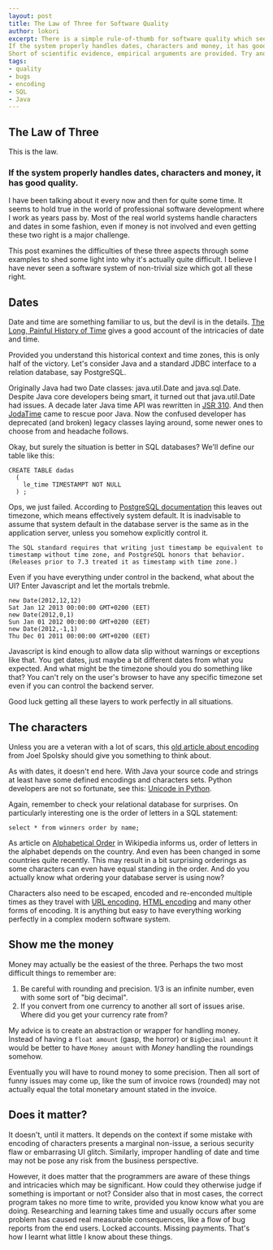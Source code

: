 ```yaml
---
layout: post
title: The Law of Three for Software Quality
author: lokori
excerpt: There is a simple rule-of-thumb for software quality which seems to remain true over the years: 
If the system properly handles dates, characters and money, it has good quality. 
Short of scientific evidence, empirical arguments are provided. Try and see how your system measures up against this law.
tags:
- quality
- bugs
- encoding
- SQL
- Java
---
```


## The Law of Three

This is the law. 

### If the system properly handles dates, characters and money, it has good quality.

I have been talking about it every now and then for quite some time. It seems to hold true in the world of professional software development where I work as years pass by. Most of the real world systems handle characters and dates in some fashion, even if money is not involved and even getting these two right is a major challenge.

This post examines the difficulties of these three aspects through some examples to shed some light into why it's actually quite difficult. I believe I have never seen a software system of non-trivial size which got all these right.

## Dates

Date and time are something familiar to us, but the devil is in the details. [The Long, Painful History of Time](http://naggum.no/lugm-time.html) gives a good account of the intricacies of date and time.

Provided you understand this historical context and time zones, this is only half of the victory. Let's consider Java and a standard JDBC interface to a relation database, say PostgreSQL. 

Originally Java had two Date classes: java.util.Date and java.sql.Date. Despite Java core developers being smart, it
turned out that java.util.Date had issues. A decade later Java time API was rewritten in [JSR 310](https://community.oracle.com/docs/DOC-983209). And then [JodaTime](http://www.joda.org/joda-time/) came to rescue poor Java. Now the confused developer has deprecated (and broken) legacy classes laying around, some newer ones to choose from and headache follows.

Okay, but surely the situation is better in SQL databases? We'll define our table like this:
```
CREATE TABLE dadas
  (
    le_time TIMESTAMPT NOT NULL
  ) ;
```

Ops, we just failed. According to [PostgreSQL documentation](https://www.postgresql.org/docs/9.1/static/datatype-datetime.html) this leaves out timezone, which means effectively system default. It is inadvisable to assume that system default in the database server is the same as in the application server, unless you somehow explicitly control it.

```
The SQL standard requires that writing just timestamp be equivalent to timestamp without time zone, and PostgreSQL honors that behavior. (Releases prior to 7.3 treated it as timestamp with time zone.)
```

Even if you have everything under control in the backend, what about the UI? Enter Javascript and let the mortals trebmle.

```
new Date(2012,12,12)
Sat Jan 12 2013 00:00:00 GMT+0200 (EET)
new Date(2012,0,1)
Sun Jan 01 2012 00:00:00 GMT+0200 (EET)
new Date(2012,-1,1)
Thu Dec 01 2011 00:00:00 GMT+0200 (EET)
```

Javascript is kind enough to allow data slip without warnings or exceptions like that. You get dates, just maybe a bit different dates from what you expected. And what might be the timezone should you do something like that? You can't rely on the user's browser to have any specific timezone set even if you can control the backend server. 

Good luck getting all these layers to work perfectly in all situations.

## The characters

Unless you are a veteran with a lot of scars, this [old article about encoding](https://www.joelonsoftware.com/2003/10/08/the-absolute-minimum-every-software-developer-absolutely-positively-must-know-about-unicode-and-character-sets-no-excuses/) from Joel Spolsky should give you something to think about.

As with dates, it doesn't end here. With Java your source code and strings at least have some defined encodings and characters sets. Python developers are not so fortunate, see this: [Unicode in Python](https://docs.python.org/2/howto/unicode.html). 

Again, remember to check your relational database for surprises. On particularly interesting one is the order of letters in a SQL statement:

```
select * from winners order by name;
```

As article on [Alphabetical Order](https://en.wikipedia.org/wiki/Alphabetical_order) in Wikipedia informs us, order of letters in the alphabet depends on the country. And even has been changed in some countries quite recently. This may result in a bit surprising orderings as some characters can even have equal standing in the order. And do you actually know what ordering your database server is using now?

Characters also need to be escaped, encoded and re-enconded multiple times as they travel with [URL encoding](https://www.w3schools.com/TagS/ref_urlencode.asp), [HTML encoding](https://www.w3schools.com/html/html_charset.asp) and many other forms of encoding. It is anything but easy to have everything working perfectly in a complex modern software system.

## Show me the money

Money may actually be the easiest of the three. Perhaps the two most difficult things to remember are:
1. Be careful with rounding and precision. 1/3 is an infinite number, even with some sort of "big decimal".
2. If you convert from one currency to another all sort of issues arise. Where did you get your currency rate from? 

My advice is to create an abstraction or wrapper for handling money. Instead of having a ```float amount``` (gasp, the horror) or ```BigDecimal amount``` it would be better to have ```Money amount``` with *Money* handling the roundings somehow. 

Eventually you will have to round money to some precision. Then all sort of funny issues may come up, like the sum of invoice rows (rounded) may not actually equal the total monetary amount stated in the invoice.

## Does it matter?

It doesn't, until it matters. It depends on the context if some mistake with encoding of characters presents a marginal non-issue, a serious security flaw or embarrasing UI glitch. Similarly, improper handling of date and time may not be pose any risk from the business perspective.

However, it does matter that the programmers are aware of these things and intricacies which may be significant. How could they otherwise judge if something is important or not? Consider also that in most cases, the correct program takes no more time to write, provided you know know what you are doing. Researching and learning takes time and usually occurs after some problem has caused real measurable consequences, like a flow of bug reports from the end users. Locked accounts. Missing payments. That's how I learnt what little I know about these things.






